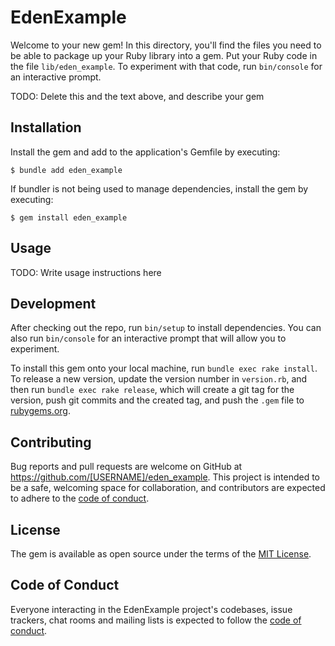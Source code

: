 # EdenExample

Welcome to your new gem! In this directory, you'll find the files you need to be able to package up your Ruby library into a gem. Put your Ruby code in the file `lib/eden_example`. To experiment with that code, run `bin/console` for an interactive prompt.

TODO: Delete this and the text above, and describe your gem

## Installation

Install the gem and add to the application's Gemfile by executing:

    $ bundle add eden_example

If bundler is not being used to manage dependencies, install the gem by executing:

    $ gem install eden_example

## Usage

TODO: Write usage instructions here

## Development

After checking out the repo, run `bin/setup` to install dependencies. You can also run `bin/console` for an interactive prompt that will allow you to experiment.

To install this gem onto your local machine, run `bundle exec rake install`. To release a new version, update the version number in `version.rb`, and then run `bundle exec rake release`, which will create a git tag for the version, push git commits and the created tag, and push the `.gem` file to [rubygems.org](https://rubygems.org).

## Contributing

Bug reports and pull requests are welcome on GitHub at https://github.com/[USERNAME]/eden_example. This project is intended to be a safe, welcoming space for collaboration, and contributors are expected to adhere to the [code of conduct](https://github.com/[USERNAME]/eden_example/blob/master/CODE_OF_CONDUCT.md).

## License

The gem is available as open source under the terms of the [MIT License](https://opensource.org/licenses/MIT).

## Code of Conduct

Everyone interacting in the EdenExample project's codebases, issue trackers, chat rooms and mailing lists is expected to follow the [code of conduct](https://github.com/[USERNAME]/eden_example/blob/master/CODE_OF_CONDUCT.md).
